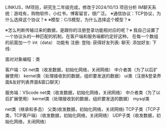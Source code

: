 LINKUS，IM项目，研究生二年级完成，修改于2024/10/13 项目分析 IM聊天系统：游戏有，购物软件，小红书，博客留言，很广泛。 ※通信协议：TCP协议，为什么选择这个协议？※ ※模型：C/S模型，为什么选择这个模型？※

※怎么判断传输过来的数据，是跟你的注册登录功能相对应的呢？※ 我自己设置了一个协议头的一种匹配的机制，在客户端和服务端都约定好这种。 在每一个数组的前面加一个 int（data） 功能有 注册: 登陆: 获得好友列表: 聊天: 添加好友: 下线:

面对对象编程：类

客户端：Qt net类（收发数据，初始化网络，关闭网络） 中介者类（为了以后扩展使用） kernel类（处理接收到的数据，组织要发送的数据） ui类（注册&登录界面&友好列表界面&窗口聊天）

服务端：VScode net类（收发数据，初始化网络，关闭网络） 中介者类（为了以后扩展使用） kernel类（处理接收到的数据，组织要发送的数据） mysql类

net类（继承和多态） 父类(收发数据，初始化网络，关闭网络) TCP子类（TCP子类，TCP客户端）（收发数据，初始化网络，关闭网络） UDP子类（收发数据，初始化网络，关闭网络）
